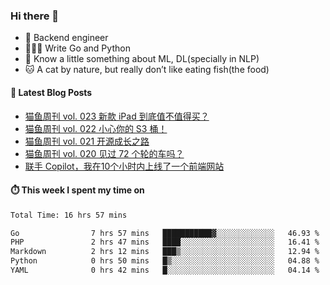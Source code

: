 ### Hi there 👋

- 🔧 Backend engineer
- 👨🏻‍💻 Write Go and Python
- 🔭 Know a little something about ML, DL(specially in NLP)
- 🐱 A cat by nature, but really don’t like eating fish(the food)

#### 📖 Latest Blog Posts
<!-- BLOG-POST-LIST:START -->
- [猫鱼周刊 vol. 023 新款 iPad 到底值不值得买？](https://ameow.xyz/archives/weekly-023)
- [猫鱼周刊 vol. 022 小心你的 S3 桶！](https://ameow.xyz/archives/weekly-022)
- [猫鱼周刊 vol. 021 开源成长之路](https://ameow.xyz/archives/weekly-021)
- [猫鱼周刊 vol. 020 见过 72 个轮的车吗？](https://ameow.xyz/archives/weekly-020)
- [联手 Copilot，我在10个小时内上线了一个前端网站](https://ameow.xyz/archives/develop-a-frontend-site-with-copilot)
<!-- BLOG-POST-LIST:END -->

#### ⏱️ This week I spent my time on
<!--START_SECTION:waka-->

```txt
Total Time: 16 hrs 57 mins

Go                7 hrs 57 mins   ███████████▓░░░░░░░░░░░░░   46.93 %
PHP               2 hrs 47 mins   ████░░░░░░░░░░░░░░░░░░░░░   16.41 %
Markdown          2 hrs 12 mins   ███▒░░░░░░░░░░░░░░░░░░░░░   12.94 %
Python            0 hrs 50 mins   █▒░░░░░░░░░░░░░░░░░░░░░░░   04.88 %
YAML              0 hrs 42 mins   █░░░░░░░░░░░░░░░░░░░░░░░░   04.14 %
```

<!--END_SECTION:waka-->

<!--
**LeslieLeung/LeslieLeung** is a ✨ _special_ ✨ repository because its `README.md` (this file) appears on your GitHub profile.

Here are some ideas to get you started:

- 🔭 I’m currently working on ...
- 🌱 I’m currently learning ...
- 👯 I’m looking to collaborate on ...
- 🤔 I’m looking for help with ...
- 💬 Ask me about ...
- 📫 How to reach me: ...
- 😄 Pronouns: ...
- ⚡ Fun fact: ...
-->
